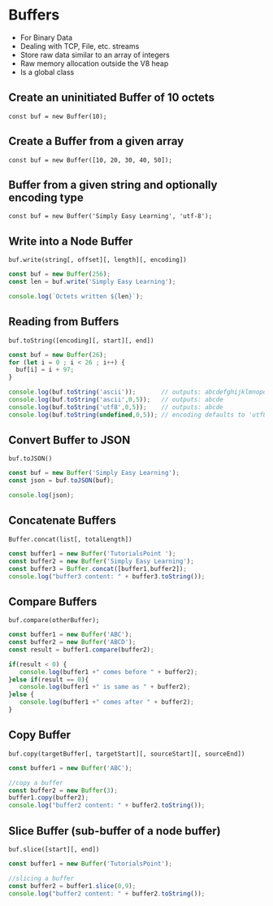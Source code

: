 # Buffers

* For Binary Data
* Dealing with TCP, File, etc. streams
* Store raw data similar to an array of integers
* Raw memory allocation outside the V8 heap
* Is a global class

## Create an uninitiated Buffer of 10 octets

`const buf = new Buffer(10);`

## Create a Buffer from a given array

`const buf = new Buffer([10, 20, 30, 40, 50]);`

## Buffer from a given string and optionally encoding type

`const buf = new Buffer('Simply Easy Learning', 'utf-8');`

## Write into a Node Buffer

`buf.write(string[, offset][, length][, encoding])`

```javascript
const buf = new Buffer(256);
const len = buf.write('Simply Easy Learning');

console.log(`Octets written ${len}`);
```

## Reading from Buffers

`buf.toString([encoding][, start][, end])`

```javascript
const buf = new Buffer(26);
for (let i = 0 ; i < 26 ; i++) {
  buf[i] = i + 97;
}

console.log(buf.toString('ascii'));       // outputs: abcdefghijklmnopqrstuvwxyz
console.log(buf.toString('ascii',0,5));   // outputs: abcde
console.log(buf.toString('utf8',0,5));    // outputs: abcde
console.log(buf.toString(undefined,0,5)); // encoding defaults to 'utf8', outputs abcde
```

## Convert Buffer to JSON

`buf.toJSON()`

```javascript
const buf = new Buffer('Simply Easy Learning');
const json = buf.toJSON(buf);

console.log(json);
```

## Concatenate Buffers

`Buffer.concat(list[, totalLength])`

```javascript
const buffer1 = new Buffer('TutorialsPoint ');
const buffer2 = new Buffer('Simply Easy Learning');
const buffer3 = Buffer.concat([buffer1,buffer2]);
console.log("buffer3 content: " + buffer3.toString());
```

## Compare Buffers

`buf.compare(otherBuffer);`

```javascript
const buffer1 = new Buffer('ABC');
const buffer2 = new Buffer('ABCD');
const result = buffer1.compare(buffer2);

if(result < 0) {
   console.log(buffer1 +" comes before " + buffer2);
}else if(result == 0){
   console.log(buffer1 +" is same as " + buffer2);
}else {
   console.log(buffer1 +" comes after " + buffer2);
}
```

## Copy Buffer

`buf.copy(targetBuffer[, targetStart][, sourceStart][, sourceEnd])`

```javascript
const buffer1 = new Buffer('ABC');

//copy a buffer
const buffer2 = new Buffer(3);
buffer1.copy(buffer2);
console.log("buffer2 content: " + buffer2.toString());
```

## Slice Buffer (sub-buffer of a node buffer)

`buf.slice([start][, end])`

```javascript
const buffer1 = new Buffer('TutorialsPoint');

//slicing a buffer
const buffer2 = buffer1.slice(0,9);
console.log("buffer2 content: " + buffer2.toString());
```

